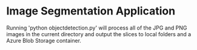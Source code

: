 # Image Segmentation Application

Running 'python objectdetection.py' will process all of the JPG and PNG images in the current directory and output the slices to local folders and a Azure Blob Storage container.
